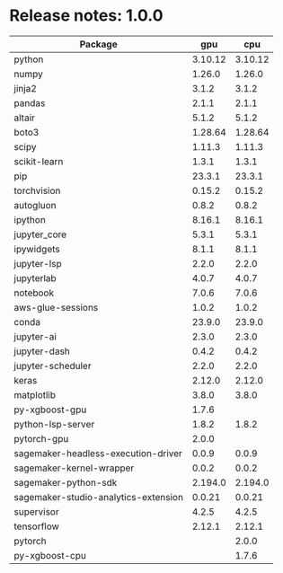 # Release notes: 1.0.0

Package | gpu| cpu
---|---|---
python|3.10.12|3.10.12
numpy|1.26.0|1.26.0
jinja2|3.1.2|3.1.2
pandas|2.1.1|2.1.1
altair|5.1.2|5.1.2
boto3|1.28.64|1.28.64
scipy|1.11.3|1.11.3
scikit-learn|1.3.1|1.3.1
pip|23.3.1|23.3.1
torchvision|0.15.2|0.15.2
autogluon|0.8.2|0.8.2
ipython|8.16.1|8.16.1
jupyter_core|5.3.1|5.3.1
ipywidgets|8.1.1|8.1.1
jupyter-lsp|2.2.0|2.2.0
jupyterlab|4.0.7|4.0.7
notebook|7.0.6|7.0.6
aws-glue-sessions|1.0.2|1.0.2
conda|23.9.0|23.9.0
jupyter-ai|2.3.0|2.3.0
jupyter-dash|0.4.2|0.4.2
jupyter-scheduler|2.2.0|2.2.0
keras|2.12.0|2.12.0
matplotlib|3.8.0|3.8.0
py-xgboost-gpu|1.7.6| 
python-lsp-server|1.8.2|1.8.2
pytorch-gpu|2.0.0| 
sagemaker-headless-execution-driver|0.0.9|0.0.9
sagemaker-kernel-wrapper|0.0.2|0.0.2
sagemaker-python-sdk|2.194.0|2.194.0
sagemaker-studio-analytics-extension|0.0.21|0.0.21
supervisor|4.2.5|4.2.5
tensorflow|2.12.1|2.12.1
pytorch| |2.0.0
py-xgboost-cpu| |1.7.6
